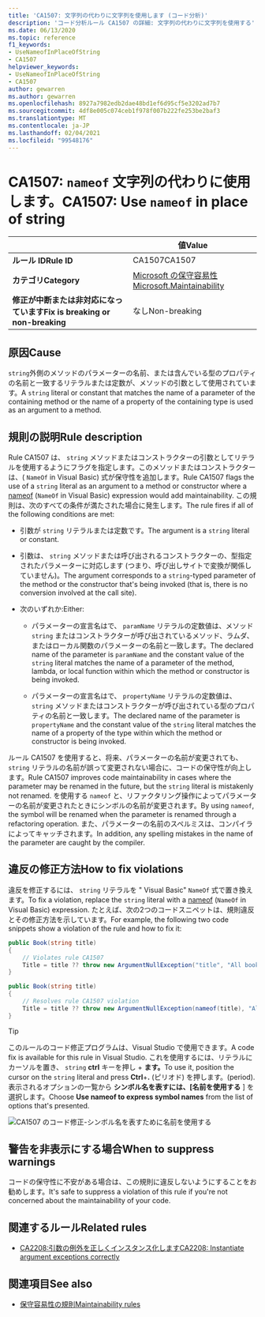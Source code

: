 ```yaml
---
title: 'CA1507: 文字列の代わりに文字列を使用します (コード分析)'
description: 'コード分析ルール CA1507 の詳細: 文字列の代わりに文字列を使用する'
ms.date: 06/13/2020
ms.topic: reference
f1_keywords:
- UseNameofInPlaceOfString
- CA1507
helpviewer_keywords:
- UseNameofInPlaceOfString
- CA1507
author: gewarren
ms.author: gewarren
ms.openlocfilehash: 8927a7982edb2dae48bd1ef6d95cf5e3202ad7b7
ms.sourcegitcommit: 4df8e005c074ceb1f978f007b222fe253be2baf3
ms.translationtype: MT
ms.contentlocale: ja-JP
ms.lasthandoff: 02/04/2021
ms.locfileid: "99548176"
---
```

# <a name="ca1507-use-nameof-in-place-of-string"></a><span data-ttu-id="1b029-103">CA1507: `nameof` 文字列の代わりに使用します。</span><span class="sxs-lookup"><span data-stu-id="1b029-103">CA1507: Use `nameof` in place of string</span></span>

| | <span data-ttu-id="1b029-104">値</span><span class="sxs-lookup"><span data-stu-id="1b029-104">Value</span></span> |
|-|-|
| <span data-ttu-id="1b029-105">**ルール ID**</span><span class="sxs-lookup"><span data-stu-id="1b029-105">**Rule ID**</span></span> |<span data-ttu-id="1b029-106">CA1507</span><span class="sxs-lookup"><span data-stu-id="1b029-106">CA1507</span></span>|
| <span data-ttu-id="1b029-107">**カテゴリ**</span><span class="sxs-lookup"><span data-stu-id="1b029-107">**Category**</span></span> |[<span data-ttu-id="1b029-108">Microsoft の保守容易性</span><span class="sxs-lookup"><span data-stu-id="1b029-108">Microsoft.Maintainability</span></span>](maintainability-warnings.md)|
| <span data-ttu-id="1b029-109">**修正が中断または非対応になっています**</span><span class="sxs-lookup"><span data-stu-id="1b029-109">**Fix is breaking or non-breaking**</span></span> |<span data-ttu-id="1b029-110">なし</span><span class="sxs-lookup"><span data-stu-id="1b029-110">Non-breaking</span></span>|

## <a name="cause"></a><span data-ttu-id="1b029-111">原因</span><span class="sxs-lookup"><span data-stu-id="1b029-111">Cause</span></span>

<span data-ttu-id="1b029-112">`string`外側のメソッドのパラメーターの名前、または含んでいる型のプロパティの名前と一致するリテラルまたは定数が、メソッドの引数として使用されています。</span><span class="sxs-lookup"><span data-stu-id="1b029-112">A `string` literal or constant that matches the name of a parameter of the containing method or the name of a property of the containing type is used as an argument to a method.</span></span>

## <a name="rule-description"></a><span data-ttu-id="1b029-113">規則の説明</span><span class="sxs-lookup"><span data-stu-id="1b029-113">Rule description</span></span>

<span data-ttu-id="1b029-114">Rule CA1507 は、 `string` メソッドまたはコンストラクターの引数としてリテラルを使用するよう[](../../../csharp/language-reference/operators/nameof.md)にフラグを指定します。このメソッドまたはコンストラクターは、( `NameOf` in Visual Basic) 式が保守性を追加します。</span><span class="sxs-lookup"><span data-stu-id="1b029-114">Rule CA1507 flags the use of a `string` literal as an argument to a method or constructor where a [nameof](../../../csharp/language-reference/operators/nameof.md) (`NameOf` in Visual Basic) expression would add maintainability.</span></span> <span data-ttu-id="1b029-115">この規則は、次のすべての条件が満たされた場合に発生します。</span><span class="sxs-lookup"><span data-stu-id="1b029-115">The rule fires if all of the following conditions are met:</span></span>

- <span data-ttu-id="1b029-116">引数が `string` リテラルまたは定数です。</span><span class="sxs-lookup"><span data-stu-id="1b029-116">The argument is a `string` literal or constant.</span></span>

- <span data-ttu-id="1b029-117">引数は、 `string` メソッドまたは呼び出されるコンストラクターの、型指定されたパラメーターに対応します (つまり、呼び出しサイトで変換が関係していません)。</span><span class="sxs-lookup"><span data-stu-id="1b029-117">The argument corresponds to a `string`-typed parameter of the method or the constructor that's being invoked (that is, there is no conversion involved at the call site).</span></span>

- <span data-ttu-id="1b029-118">次のいずれか:</span><span class="sxs-lookup"><span data-stu-id="1b029-118">Either:</span></span>
  - <span data-ttu-id="1b029-119">パラメーターの宣言名はで、 `paramName` リテラルの定数値は、メソッド `string` またはコンストラクターが呼び出されているメソッド、ラムダ、またはローカル関数のパラメーターの名前と一致します。</span><span class="sxs-lookup"><span data-stu-id="1b029-119">The declared name of the parameter is `paramName` and the constant value of the `string` literal matches the name of a parameter of the method, lambda, or local function within which the method or constructor is being invoked.</span></span>

  - <span data-ttu-id="1b029-120">パラメーターの宣言名はで、 `propertyName` リテラルの定数値は、 `string` メソッドまたはコンストラクターが呼び出されている型のプロパティの名前と一致します。</span><span class="sxs-lookup"><span data-stu-id="1b029-120">The declared name of the parameter is `propertyName` and the constant value of the `string` literal matches the name of a property of the type within which the method or constructor is being invoked.</span></span>

<span data-ttu-id="1b029-121">ルール CA1507 を使用すると、将来、パラメーターの名前が変更されても、 `string` リテラルの名前が誤って変更されない場合に、コードの保守性が向上します。</span><span class="sxs-lookup"><span data-stu-id="1b029-121">Rule CA1507 improves code maintainability in cases where the parameter may be renamed in the future, but the `string` literal is mistakenly not renamed.</span></span> <span data-ttu-id="1b029-122">を使用する `nameof` と、リファクタリング操作によってパラメーターの名前が変更されたときにシンボルの名前が変更されます。</span><span class="sxs-lookup"><span data-stu-id="1b029-122">By using `nameof`, the symbol will be renamed when the parameter is renamed through a refactoring operation.</span></span> <span data-ttu-id="1b029-123">また、パラメーターの名前のスペルミスは、コンパイラによってキャッチされます。</span><span class="sxs-lookup"><span data-stu-id="1b029-123">In addition, any spelling mistakes in the name of the parameter are caught by the compiler.</span></span>

## <a name="how-to-fix-violations"></a><span data-ttu-id="1b029-124">違反の修正方法</span><span class="sxs-lookup"><span data-stu-id="1b029-124">How to fix violations</span></span>

<span data-ttu-id="1b029-125">違反を修正するには、 `string` リテラルを " [](../../../csharp/language-reference/operators/nameof.md) Visual Basic" `NameOf` 式で置き換えます。</span><span class="sxs-lookup"><span data-stu-id="1b029-125">To fix a violation, replace the `string` literal with a [nameof](../../../csharp/language-reference/operators/nameof.md) (`NameOf` in Visual Basic) expression.</span></span> <span data-ttu-id="1b029-126">たとえば、次の2つのコードスニペットは、規則違反とその修正方法を示しています。</span><span class="sxs-lookup"><span data-stu-id="1b029-126">For example, the following two code snippets show a violation of the rule and how to fix it:</span></span>

```csharp
public Book(string title)
{
    // Violates rule CA1507
    Title = title ?? throw new ArgumentNullException("title", "All books must have a title.");
}
```

```csharp
public Book(string title)
{
    // Resolves rule CA1507 violation
    Title = title ?? throw new ArgumentNullException(nameof(title), "All books must have a title.");
}
```

> [!TIP]
> <span data-ttu-id="1b029-127">このルールのコード修正プログラムは、Visual Studio で使用できます。</span><span class="sxs-lookup"><span data-stu-id="1b029-127">A code fix is available for this rule in Visual Studio.</span></span> <span data-ttu-id="1b029-128">これを使用するには、リテラルにカーソルを置き、 `string` **ctrl** キーを押し + **ます。**</span><span class="sxs-lookup"><span data-stu-id="1b029-128">To use it, position the cursor on the `string` literal and press **Ctrl**+**.**</span></span> <span data-ttu-id="1b029-129">(ピリオド) を押します。</span><span class="sxs-lookup"><span data-stu-id="1b029-129">(period).</span></span> <span data-ttu-id="1b029-130">表示されるオプションの一覧から **シンボル名を表すには、[名前を使用する** ] を選択します。</span><span class="sxs-lookup"><span data-stu-id="1b029-130">Choose **Use nameof to express symbol names** from the list of options that's presented.</span></span>
>
> ![CA1507 のコード修正-シンボル名を表すために名前を使用する](media/ca1507-code-fix.PNG)

## <a name="when-to-suppress-warnings"></a><span data-ttu-id="1b029-132">警告を非表示にする場合</span><span class="sxs-lookup"><span data-stu-id="1b029-132">When to suppress warnings</span></span>

<span data-ttu-id="1b029-133">コードの保守性に不安がある場合は、この規則に違反しないようにすることをお勧めします。</span><span class="sxs-lookup"><span data-stu-id="1b029-133">It's safe to suppress a violation of this rule if you're not concerned about the maintainability of your code.</span></span>

## <a name="related-rules"></a><span data-ttu-id="1b029-134">関連するルール</span><span class="sxs-lookup"><span data-stu-id="1b029-134">Related rules</span></span>

- [<span data-ttu-id="1b029-135">CA2208:引数の例外を正しくインスタンス化します</span><span class="sxs-lookup"><span data-stu-id="1b029-135">CA2208: Instantiate argument exceptions correctly</span></span>](ca2208.md)

## <a name="see-also"></a><span data-ttu-id="1b029-136">関連項目</span><span class="sxs-lookup"><span data-stu-id="1b029-136">See also</span></span>

- [<span data-ttu-id="1b029-137">保守容易性の規則</span><span class="sxs-lookup"><span data-stu-id="1b029-137">Maintainability rules</span></span>](maintainability-warnings.md)
